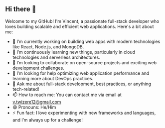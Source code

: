 ## Hi there 👋

Welcome to my GitHub! I'm Vincent, a passionate full-stack developer who loves building scalable and efficient web applications. Here's a bit about me:

- 🔭 I’m currently working on building web apps with modern technologies like React, Node.js, and MongoDB.
- 🌱 I’m continuously learning new things, particularly in cloud technologies and serverless architectures.
- 👯 I’m looking to collaborate on open-source projects and exciting web development challenges.
- 🤔 I’m looking for help optimizing web application performance and learning more about DevOps practices.
- 💬 Ask me about full-stack development, best practices, or anything tech-related!
- 📫 How to reach me: You can contact me via email at v.twizere12@gmail.com
- 😄 Pronouns: He/Him
- ⚡ Fun fact: I love experimenting with new frameworks and languages, and I’m always up for a challenge!
